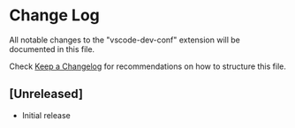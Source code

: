 # Change Log
All notable changes to the "vscode-dev-conf" extension will be documented in this file.

Check [Keep a Changelog](http://keepachangelog.com/) for recommendations on how to structure this file.

## [Unreleased]
- Initial release